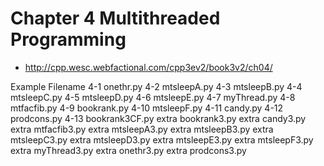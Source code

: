 # Chapter 4 Multithreaded Programming
- http://cpp.wesc.webfactional.com/cpp3ev2/book3v2/ch04/

Example	Filename
4-1	onethr.py
4-2	mtsleepA.py
4-3	mtsleepB.py
4-4	mtsleepC.py
4-5	mtsleepD.py
4-6	mtsleepE.py
4-7	myThread.py
4-8	mtfacfib.py
4-9	bookrank.py
4-10	mtsleepF.py
4-11	candy.py
4-12	prodcons.py
4-13	bookrank3CF.py
extra	bookrank3.py
extra	candy3.py
extra	mtfacfib3.py
extra	mtsleepA3.py
extra	mtsleepB3.py
extra	mtsleepC3.py
extra	mtsleepD3.py
extra	mtsleepE3.py
extra	mtsleepF3.py
extra	myThread3.py
extra	onethr3.py
extra	prodcons3.py